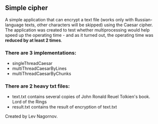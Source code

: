 ## Simple cipher
A simple application that can encrypt a text file (works only with Russian-language texts, other characters will be skipped) using the Caesar cipher. 
The application was created to test whether multiprocessing would help speed up the operating time - and as it turned out, the operating time was **reduced by at least 2 times**.

### There are 3 implementations:
- singleThreadCaesar
- multiThreadCaesarByLines
- multiThreadCaesarByChunks

### There are 2 heavy txt files:
- text.txt contains several copies of John Ronald Reuel Tolkien's book. Lord of the Rings
- result.txt contains the result of encryption of text.txt

Created by Lev Nagornov.
